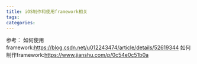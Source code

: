 ```yaml
---
title: iOS制作和使用framework相关
tags:
categories:
---
```



参考：
如何使用framework:https://blog.csdn.net/u012243474/article/details/52619344
如何制作framework:https://www.jianshu.com/p/0c54e0c51b0a